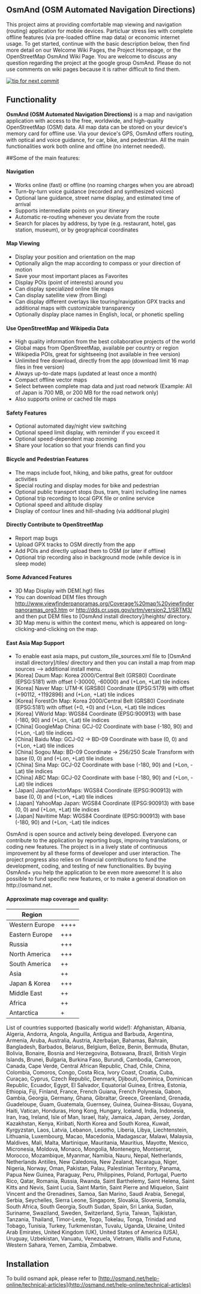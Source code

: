 OsmAnd (OSM Automated Navigation Directions)
------------
<p>This project aims at providing comfortable map viewing and navigation (routing) application for mobile devices. Particluar stress lies with complete offline features (via pre-loaded offline map data) or economic internet usage.
To get started, continue with the basic description below, then find more detail on our Welcome Wiki Pages, the Project Homepage, or the OpenStreetMap OsmAnd Wiki Page.
You are welcome to discuss any question regarding the project at the google group OsmAnd. Please do not use comments on wiki pages because it is rather difficult to find them.
</p>

[![tip for next commit](http://tip4commit.com/projects/33.svg)](http://tip4commit.com/projects/33)

Functionality
-------------
**OsmAnd (OSM Automated Navigation Directions)** is a map and navigation application with access to the free, worldwide, and high-quality OpenStreetMap (OSM) data. All map data can be stored on your device's memory card for offline use. Via your device's GPS, OsmAnd offers routing, with optical and voice guidance, for car, bike, and pedestrian. All the main functionalities work both online and offline (no internet needed).

##Some of the main features:

#### Navigation
 * Works online (fast) or offline (no roaming charges when you are abroad)
 * Turn-by-turn voice guidance (recorded and synthesized voices)
 * Optional lane guidance, street name display, and estimated time of arrival
 * Supports intermediate points on your itinerary
 * Automatic re-routing whenever you deviate from the route
 * Search for places by address, by type (e.g. restaurant, hotel, gas station, museum), or by geographical coordinates

#### Map Viewing
 * Display your position and orientation on the map
 * Optionally align the map according to compass or your direction of motion
 * Save your most important places as Favorites
 * Display POIs (point of interests) around you
 * Can display specialized online tile maps
 * Can display satellite view (from Bing)
 * Can display different overlays like touring/navigation GPX tracks and additional maps with customizable transparency
 * Optionally display place names in English, local, or phonetic spelling

#### Use OpenStreetMap and Wikipedia Data
 * High quality information from the best collaborative projects of the world
 * Global maps from OpenStreetMap, available per country or region
 * Wikipedia POIs, great for sightseeing (not available in free version)
 * Unlimited free download, directly from the app (download limit 16 map files in free version)
 * Always up-to-date maps (updated at least once a month)
 * Compact offline vector maps
 * Select between complete map data and just road network (Example: All of Japan is 700 MB, or 200 MB for the road network only)
 * Also supports online or cached tile maps

#### Safety Features
 * Optional automated day/night view switching
 * Optional speed limit display, with reminder if you exceed it
 * Optional speed-dependent map zooming
 * Share your location so that your friends can find you

#### Bicycle and Pedestrian Features
 * The maps include foot, hiking, and bike paths, great for outdoor activities
 * Special routing and display modes for bike and pedestrian
 * Optional public transport stops (bus, tram, train) including line names
 * Optional trip recording to local GPX file or online service
 * Optional speed and altitude display
 * Display of contour lines and hill-shading (via additional plugin)

#### Directly Contribute to OpenStreetMap
 * Report map bugs
 * Upload GPX tracks to OSM directly from the app
 * Add POIs and directly upload them to OSM (or later if offline)
 * Optional trip recording also in background mode (while device is in sleep mode)

#### Some Advanced Features
 * 3D Map Display with DEM(.hgt) files
 * You can download DEM files through http://www.viewfinderpanoramas.org/Coverage%20map%20viewfinderpanoramas_org3.htm or http://dds.cr.usgs.gov/srtm/version2_1/SRTM3/ and then put DEM files to [OsmAnd install directory]/heights/ directory.
 * 3D Map menu is within the context menu, which is appeared on long-clicking-and-clicking on the map.

#### East Asia Map Support
 * To enable east asia maps, put custom_tile_sources.xml file to [OsmAnd install directory]/tiles/ directory and then you can install a map from map sources --> additional install menu.
 * [Korea] Daum Map: Korea 2000/Central Belt (GRS80) Coordinate (EPSG:5181) with offset (-30000, -60000) and (+Lon, +Lat) tile indices
 * [Korea] Naver Map: UTM-K (GRS80) Coordinate (EPSG:5179) with offset (+90112, +1192896) and (+Lon, +Lat) tile indices
 * [Korea] ForestOn Map: Korea 2000/Central Belt (GRS80) Coordinate (EPSG:5181) with offset (+0, +0) and (+Lon, +Lat) tile indices
 * [Korea] VWorld Map: WGS84 Coordinate (EPSG:900913) with base (-180, 90) and  (+Lon, -Lat) tile indices
 * [China] GoogleMap China: GCJ-02 Coordinate with base (-180, 90) and (+Lon, -Lat) tile indices
 * [China] Baidu Map: GCJ-02 -> BD-09 Coordinate with base (0, 0) and (+Lon, +Lat) tile indices
 * [China] Sogou Map: BD-09 Coordinate -> 256/250 Scale Transform with base (0, 0) and (+Lon, +Lat) tile indices
 * [China] Sina Map: GCJ-02 Coordinate with base (-180, 90) and (+Lon, -Lat) tile indices
 * [China] ABC Map: GCJ-02 Coordinate with base (-180, 90) and (+Lon, -Lat) tile indices
 * [Japan] JapanVectorMaps: WGS84 Coordinate (EPSG:900913) with base (0, 0) and (+Lon, +Lat) tile indices
 * [Japan] YahooMap Japan: WGS84 Coordinate (EPSG:900913) with base (0, 0) and (+Lon, +Lat) tile indices
 * [Japan] Navitime Map: WGS84 Coordinate (EPSG:900913) with base (-180, 90) and (+Lon, -Lat) tile indices 

<p>OsmAnd is open source and actively being developed. Everyone can contribute to the application by reporting bugs, improving translations, or coding new features. The project is in a lively state of continuous improvement by all these forms of developer and user interaction. The project progress also relies on financial contributions to fund the development, coding, and testing of new functionalities. By buying OsmAnd+ you help the application to be even more awesome! It is also possible to fund specific new features, or to make a general donation on http://osmand.net. </p>


####  Approximate map coverage and quality:
| Region         |      |
|----------------|------|
| Western Europe | ++++ |
| Eastern Europe | +++  |
| Russia         | +++  |
| North America  | +++  |
| South America  | ++   |
| Asia           | ++   |
| Japan & Korea  | +++  |
| Middle East    | ++   |
| Africa         | ++   |
| Antarctica     | +    |

<p>
List of countries supported (basically world wide!):
Afghanistan, Albania, Algeria, Andorra, Angola, Anguilla, Antigua and Barbuda, Argentina, Armenia, Aruba, Australia, Austria, Azerbaijan, Bahamas, Bahrain, Bangladesh, Barbados, Belarus, Belgium, Belize, Benin, Bermuda, Bhutan, Bolivia, Bonaire, Bosnia and Herzegovina, Botswana, Brazil, British Virgin Islands, Brunei, Bulgaria, Burkina Faso, Burundi, Cambodia, Cameroon, Canada, Cape Verde, Central African Republic, Chad, Chile, China, Colombia, Comoros, Congo, Costa Rica, Ivory Coast, Croatia, Cuba, Curaçao, Cyprus, Czech Republic, Denmark, Djibouti, Dominica, Dominican Republic, Ecuador, Egypt, El Salvador, Equatorial Guinea, Eritrea, Estonia, Ethiopia, Fiji, Finland, France, French Guiana, French Polynesia, Gabon, Gambia, Georgia, Germany, Ghana, Gibraltar, Greece, Greenland, Grenada, Guadeloupe, Guam, Guatemala, Guernsey, Guinea, Guinea-Bissau, Guyana, Haiti, Vatican, Honduras, Hong Kong, Hungary, Iceland, India, Indonesia, Iran, Iraq, Ireland, Isle of Man, Israel, Italy, Jamaica, Japan, Jersey, Jordan, Kazakhstan, Kenya, Kiribati, North Korea and South Korea, Kuwait, Kyrgyzstan, Laos, Latvia, Lebanon, Lesotho, Liberia, Libya, Liechtenstein, Lithuania, Luxembourg, Macao, Macedonia, Madagascar, Malawi, Malaysia, Maldives, Mali, Malta, Martinique, Mauritania, Mauritius, Mayotte, Mexico, Micronesia, Moldova, Monaco, Mongolia, Montenegro, Montserrat, Morocco, Mozambique, Myanmar, Namibia, Nauru, Nepal, Netherlands, Netherlands Antilles, New Caledonia, New Zealand, Nicaragua, Niger, Nigeria, Norway, Oman, Pakistan, Palau, Palestinian Territory, Panama, Papua New Guinea, Paraguay, Peru, Philippines, Poland, Portugal, Puerto Rico, Qatar, Romania, Russia, Rwanda, Saint Barthelemy, Saint Helena, Saint Kitts and Nevis, Saint Lucia, Saint Martin, Saint Pierre and Miquelon, Saint Vincent and the Grenadines, Samoa, San Marino, Saudi Arabia, Senegal, Serbia, Seychelles, Sierra Leone, Singapore, Slovakia, Slovenia, Somalia, South Africa, South Georgia, South Sudan, Spain, Sri Lanka, Sudan, Suriname, Swaziland, Sweden, Switzerland, Syria, Taiwan, Tajikistan, Tanzania, Thailand, Timor-Leste, Togo, Tokelau, Tonga, Trinidad and Tobago, Tunisia, Turkey, Turkmenistan, Tuvalu, Uganda, Ukraine, United Arab Emirates, United Kingdom (UK), United States of America (USA), Uruguay, Uzbekistan, Vanuatu, Venezuela, Vietnam, Wallis and Futuna, Western Sahara, Yemen, Zambia, Zimbabwe.
</p>

Installation
-------------
To build osmand apk, please refer to [http://osmand.net/help-online/technical-articles](http://osmand.net/help-online/technical-articles)
